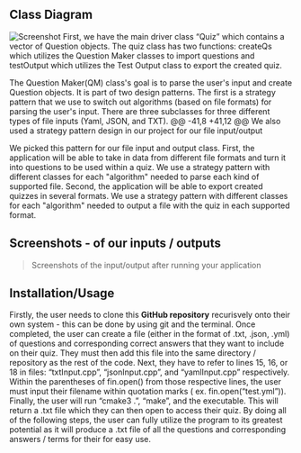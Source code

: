 
## Class Diagram

![Screenshot](https://raw.githubusercontent.com/cs100/final-project-nmelw002-ple061-stong019-tsee001/master/Quiz%20Maker%20UML%20Diagram.png?token=ARHZDVHXKGKXQ2LN2DVNM3LBTSM42)
  First, we have the main driver class “Quiz” which contains a vector of Question objects. The quiz class has two functions: createQs which utilizes the Question Maker classes to import questions and testOutput which utilizes the Test Output class to export the created quiz. 

 The Question Maker(QM) class's goal is to parse the user's input and create Question objects. It is part of two design patterns. The first is a strategy pattern that we use to switch out algorithms (based on file formats) for parsing the user's input. There are three subclasses for three different types of file inputs (Yaml, JSON, and TXT).
	@@ -41,8 +41,12 @@ We also used a strategy pattern design in our project for our file input/output

We picked this pattern for our file input and output class. First, the application will be able to take in data from different file formats and turn it into questions to be used within a quiz. We use a strategy pattern with different classes for each "algorithm" needed to parse each kind of supported file. Second, the application will be able to export created quizzes in several formats. We use a strategy pattern with different classes for each "algorithm" needed to output a file with the quiz in each supported format.

 ## Screenshots - of our inputs / outputs
 > Screenshots of the input/output after running your application

 ## Installation/Usage
 Firstly, the user needs to clone this **GitHub repository** recurisvely onto their own system - this can be done by using git and the terminal. Once completed, the user can create a file (either in the format of .txt, .json, .yml) of questions and corresponding correct answers that they want to include on their quiz. They must then add this file into the same directory / repository as the rest of the code. Next, they have to refer to lines 15, 16, or 18 in files: “txtInput.cpp”, “jsonInput.cpp”, and “yamlInput.cpp” respectively. Within the parentheses of fin.open() from those respective lines, the user must input their filename within quotation marks ( ex. fin.open(“test.yml”)). Finally, the user will run “cmake3 .”, “make”,  and the executable. This will return a .txt file which they can then open to access their quiz. By doing all of the following steps, the user can fully utilize the program to its greatest potential as it will produce a .txt file of all the questions and corresponding answers / terms for their for easy use.
